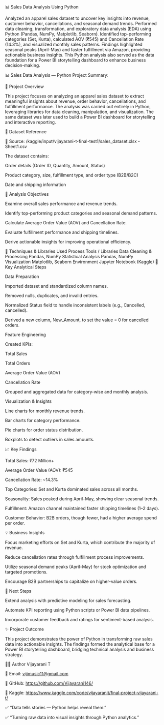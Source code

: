 📊 Sales Data Analysis Using Python

Analyzed an apparel sales dataset to uncover key insights into revenue, customer behavior, cancellations, and seasonal demand trends.
Performed data cleaning, transformation, and exploratory data analysis (EDA) using Python (Pandas, NumPy, Matplotlib, Seaborn).
Identified top-performing categories (Set, Kurta), calculated AOV (₹545) and Cancellation Rate (14.3%), and visualized monthly sales patterns.
Findings highlighted seasonal peaks (April–May) and faster fulfillment via Amazon, providing actionable business insights.
This Python analysis also served as the data foundation for a Power BI storytelling dashboard to enhance business decision-making.

📊 Sales Data Analysis — Python Project Summary:

🧩 Project Overview

This project focuses on analyzing an apparel sales dataset to extract meaningful insights about revenue, order behavior, cancellations, and fulfillment performance.
The analysis was carried out entirely in Python, leveraging libraries for data cleaning, manipulation, and visualization.
The same dataset was later used to build a Power BI dashboard for storytelling and interactive reporting.

📘 Dataset Reference

📂 Source:
/kaggle/input/vijayarani-t-final-test1/sales_dataset.xlsx - Sheet1.csv

The dataset contains:

Order details (Order ID, Quantity, Amount, Status)

Product category, size, fulfillment type, and order type (B2B/B2C)

Date and shipping information

🧮 Analysis Objectives

Examine overall sales performance and revenue trends.

Identify top-performing product categories and seasonal demand patterns.

Calculate Average Order Value (AOV) and Cancellation Rate.

Evaluate fulfillment performance and shipping timelines.

Derive actionable insights for improving operational efficiency.

🧠 Techniques & Libraries Used
Process	Tools / Libraries
Data Cleaning & Processing	Pandas, NumPy
Statistical Analysis	Pandas, NumPy
Visualization	Matplotlib, Seaborn
Environment	Jupyter Notebook (Kaggle)
🧾 Key Analytical Steps

Data Preparation

Imported dataset and standardized column names.

Removed nulls, duplicates, and invalid entries.

Normalized Status field to handle inconsistent labels (e.g., Cancelled, cancelled).

Derived a new column, New_Amount, to set the value = 0 for cancelled orders.

Feature Engineering

Created KPIs:

Total Sales

Total Orders

Average Order Value (AOV)

Cancellation Rate

Grouped and aggregated data for category-wise and monthly analysis.

Visualization & Insights

Line charts for monthly revenue trends.

Bar charts for category performance.

Pie charts for order status distribution.

Boxplots to detect outliers in sales amounts.

📈 Key Findings

Total Sales: ₹72 Million+

Average Order Value (AOV): ₹545

Cancellation Rate: ~14.3%

Top Categories: Set and Kurta dominated sales across all months.

Seasonality: Sales peaked during April–May, showing clear seasonal trends.

Fulfillment: Amazon channel maintained faster shipping timelines (1–2 days).

Customer Behavior: B2B orders, though fewer, had a higher average spend per order.

💡 Business Insights

Focus marketing efforts on Set and Kurta, which contribute the majority of revenue.

Reduce cancellation rates through fulfillment process improvements.

Utilize seasonal demand peaks (April–May) for stock optimization and targeted promotions.

Encourage B2B partnerships to capitalize on higher-value orders.

🚀 Next Steps

Extend analysis with predictive modeling for sales forecasting.

Automate KPI reporting using Python scripts or Power BI data pipelines.

Incorporate customer feedback and ratings for sentiment-based analysis.

✨ Project Outcome

This project demonstrates the power of Python in transforming raw sales data into actionable insights.
The findings formed the analytical base for a Power BI storytelling dashboard, bridging technical analysis and business strategy.

👩‍💻 Author
Vijayarani T

📧 Email: vijimusic11@gmail.com

🔗 GitHub: https://github.com/Vijayarani146/

🔗 Kaggle: https://www.kaggle.com/code/vijayaranit/final-project-vijayarani-t/

✅ “Data tells stories — Python helps reveal them.”

✅ “Turning raw data into visual insights through Python analytics.”
